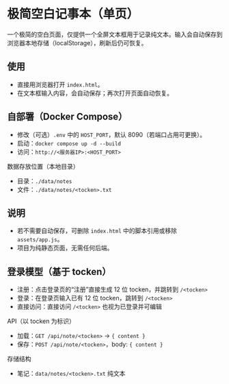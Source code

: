 # 极简空白记事本（单页）

一个极简的空白页面，仅提供一个全屏文本框用于记录纯文本。输入会自动保存到浏览器本地存储（localStorage），刷新后仍可恢复。

## 使用

- 直接用浏览器打开 `index.html`。
- 在文本框输入内容，会自动保存；再次打开页面自动恢复。

## 自部署（Docker Compose）

- 修改（可选）`.env` 中的 `HOST_PORT`，默认 8090（若端口占用可更换）。
- 启动：`docker compose up -d --build`
- 访问：`http://<服务器IP>:<HOST_PORT>`
 
数据存放位置（本地目录）
- 目录：`./data/notes`
- 文件：`./data/notes/<tocken>.txt`

## 说明

- 若不需要自动保存，可删除 `index.html` 中的脚本引用或移除 `assets/app.js`。
- 项目为纯静态页面，无需任何后端。
 
## 登录模型（基于 tocken）

- 注册：点击登录页的“注册”直接生成 12 位 tocken，并跳转到 `/<tocken>`
- 登录：在登录页输入已有 12 位 tocken，跳转到 `/<tocken>`
- 直接访问：直接访问 `/<tocken>` 也视为已登录并可编辑

API（以 tocken 为标识）
- 加载：`GET /api/note/<tocken>` → `{ content }`
- 保存：`POST /api/note/<tocken>`，body: `{ content }`

存储结构
- 笔记：`data/notes/<tocken>.txt` 纯文本
